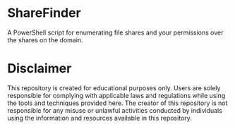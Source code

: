 # ShareFinder
A PowerShell script for enumerating file shares and your permissions over the shares on the domain.


# Disclaimer
This repository is created for educational purposes only. Users are solely responsible for complying with applicable laws and regulations while using the tools and techniques provided here. The creator of this repository is not responsible for any misuse or unlawful activities conducted by individuals using the information and resources available in this repository.

